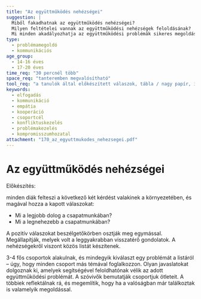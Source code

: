 ```yaml
---
title: "Az együttműködés nehézségei"
suggestion: | 
  Miből fakadhatnak az együttműködés nehézségei? 
  Milyen feltételei vannak az együttműködési nehézségek feloldásának?
  Mi minden akadályozhatja az együttműködési problémák sikeres megoldását?
type:
  - problémamegoldó
  - kommunikációs
age_group:
  - 14-16 éves
  - 17-20 éves
time_req: "30 percnél több"
space_req: "tanteremben megvalósítható"
tool_req: "a tanulók által előkészített válaszok, tábla / nagy papír, írószer"
keywords: 
  - elfogadás
  - kommunikáció
  - empátia
  - kooperáció
  - csoportcél
  - konfliktuskezelés
  - problémakezelés
  - kompromisszumhozatal
attachment: "170_az_egyuttmukodes_nehezsegei.pdf"
---
```


# Az együttműködés nehézségei

Előkészítés:

minden diák felteszi a következő két kérdést valakinek a környezetében, és magával hozza a kapott válaszokat:

* Mi a legjobb dolog a csapatmunkában?
* Mi a legnehezebb a csapatmunkában?

A pozitív válaszokat beszélgetőkörben osztják meg egymással. Megállapítják, melyek volt a leggyakrabban visszatérő gondolatok. A nehézségekről viszont közös listát készítenek.

3-4 fős csoportok alakulnak, és mindegyik kiválaszt egy problémát a listáról – úgy, hogy minden csoport más témával foglalkozzon. Olyan javaslatokat dolgoznak ki, amelyek segítségével feloldhatónak vélik az adott együttműködési problémát. A szóvivők bemutatják csoportjuk ötleteit. A többiek reflektálnak rá, és megemlítik, hogy ha a valóságban már találkoztak is valamelyik megoldással.
  
  
